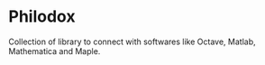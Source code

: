 Philodox
========

Collection of library to connect with softwares like Octave, Matlab, Mathematica and Maple.